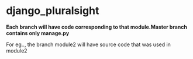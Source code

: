 # django_pluralsight

**Each branch will have code corresponding to that module.Master branch contains only manage.py**

For eg.., the branch module2 will have source code that was used in module2
